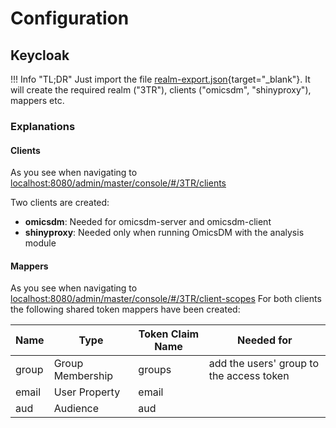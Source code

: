 # Configuration

## Keycloak

!!! Info "TL;DR"
	Just import the file [realm-export.json](./realm-export.json){target="_blank"}. It will create the required realm ("3TR"), clients ("omicsdm", "shinyproxy"), mappers etc.

### Explanations

#### Clients

As you see when navigating to 
[localhost:8080/admin/master/console/#/3TR/clients](http://localhost:8080/admin/master/console/#/3TR/clients)

Two clients are created:

- **omicsdm**: Needed for omicsdm-server and omicsdm-client
- **shinyproxy**: Needed only when running OmicsDM with the analysis module

#### Mappers

As you see when navigating to 
[localhost:8080/admin/master/console/#/3TR/client-scopes](http://localhost:8080/admin/master/console/#/3TR/client-scopes)
For both clients the following shared token mappers have been created:

| Name | Type | Token Claim Name | Needed for |
|------|-------------|----------------| ------------------|
| group |  Group Membership | groups | add the users' group to the access token |
| email |  User Property | email | |
| aud |  Audience | aud | |





